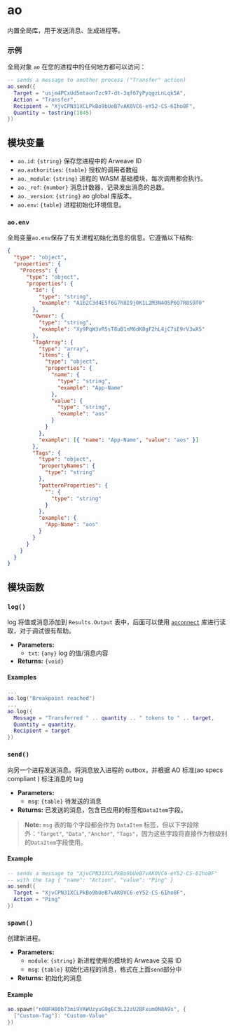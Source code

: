 # ao

内置全局库，用于发送消息、生成进程等。

### 示例

全局对象 `ao` 在您的进程中的任何地方都可以访问：
```lua
-- sends a message to another process ("Transfer" action)
ao.send({
  Target = "usjm4PCxUd5mtaon7zc97-dt-3qf67yPyqgzLnLqk5A",
  Action = "Transfer",
  Recipient = "XjvCPN31XCLPkBo9bUeB7vAK0VC6-eY52-CS-6Iho8F",
  Quantity = tostring(1045)
})
```

## 模块变量

- `ao.id`: `{string}` 保存您进程中的 Arweave ID
- `ao.authorities`: `{table}` 授权的调用者数组 
- `ao._module`: `{string}` 进程的 WASM 基础模块，每次调用都会执行。
- `ao._ref`: `{number}`  消息计数器，记录发出消息的总数。
- `ao._version`: `{string}` ao global 库版本。
- `ao.env`: `{table}` 进程初始化环境信息。

### `ao.env`

全局变量`ao.env`保存了有关进程初始化消息的信息。它遵循以下结构:

```json
{
  "type": "object",
  "properties": {
    "Process": {
      "type": "object",
      "properties": {
        "Id": {
          "type": "string",
          "example": "A1b2C3d4E5f6G7h8I9j0K1L2M3N4O5P6Q7R8S9T0"
        },
        "Owner": {
          "type": "string",
          "example": "Xy9PqW3vR5sT8uB1nM6dK0gF2hL4jC7iE9rV3wX5"
        },
        "TagArray": {
          "type": "array",
          "items": {
            "type": "object",
            "properties": {
              "name": {
                "type": "string",
                "example": "App-Name"
              },
              "value": {
                "type": "string",
                "example": "aos"
              }
            }
          },
          "example": [{ "name": "App-Name", "value": "aos" }]
        },
        "Tags": {
          "type": "object",
          "propertyNames": {
            "type": "string"
          },
          "patternProperties": {
            "": {
              "type": "string"
            }
          },
          "example": {
            "App-Name": "aos"
          }
        }
      }
    }
  }
}
```

## 模块函数

### `log()`

log 将值或消息添加到 `Results.Output` 表中，后面可以使用 [`aoconnect`](/guides/aoconnect/aoconnect.html) 库进行读取，对于调试很有帮助。

- **Parameters:**
  - `txt`: `{any}` log 的值/消息内容
- **Returns:** `{void}`

#### Examples

```lua
...
ao.log("Breakpoint reached")
...
ao.log({
  Message = "Transferred " .. quantity .. " tokens to " .. target,
  Quantity = quantity,
  Recipient = target
})
```

### `send()`

向另一个进程发送消息。将消息放入进程的 outbox，并根据 AO 标准(ao specs compliant ) 标注消息的 tag
- **Parameters:**
  - `msg`: `{table}` 待发送的消息
- **Returns:** 已发送的消息，包含已应用的标签和`DataItem`字段。

> **Note:** `msg` 表的每个字段都会作为 `DataItem` 标签，但以下字段除外：`"Target"`, `"Data"`, `"Anchor"`, `"Tags"`，因为这些字段将直接作为根级别的`DataItem`字段使用。

#### Example
```lua
-- sends a message to "XjvCPN31XCLPkBo9bUeB7vAK0VC6-eY52-CS-6Iho8F"
-- with the tag { "name": "Action", "value": "Ping" }
ao.send({
  Target = "XjvCPN31XCLPkBo9bUeB7vAK0VC6-eY52-CS-6Iho8F",
  Action = "Ping"
})
```

### `spawn()`
创建新进程。

- **Parameters:**
  - `module`: `{string}` 新进程使用的模块的 Arweave 交易 ID
  - `msg`: `{table}` 初始化进程的消息，格式在上面`send`部分中
- **Returns:** 初始化的消息

#### Example
```lua
ao.spawn("n0BFH80b73mi9VAWUzyuG9gEC3LI2zU2BFxum0N8A9s", {
  ["Custom-Tag"]: "Custom-Value"
})
```
